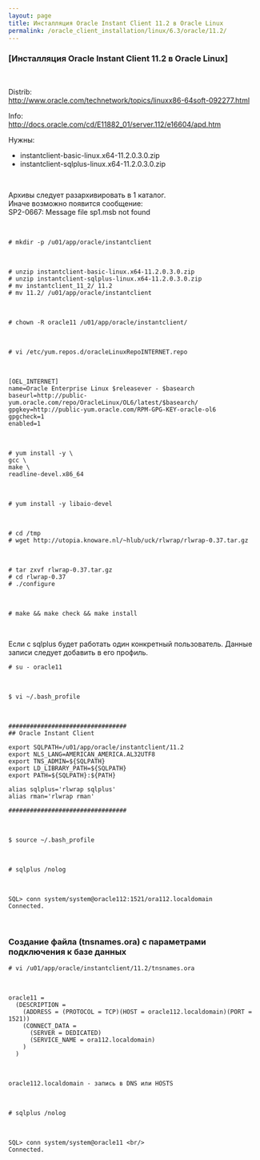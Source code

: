 ```yaml
---
layout: page
title: Инсталляция Oracle Instant Client 11.2 в Oracle Linux
permalink: /oracle_client_installation/linux/6.3/oracle/11.2/
---
```


### [Инсталляция Oracle Instant Client 11.2 в Oracle Linux]

<br/>

Distrib:<br/>
http://www.oracle.com/technetwork/topics/linuxx86-64soft-092277.html

Info:<br/>
http://docs.oracle.com/cd/E11882_01/server.112/e16604/apd.htm


Нужны:

<ul>
	<li>instantclient-basic-linux.x64-11.2.0.3.0.zip</li>
	<li>instantclient-sqlplus-linux.x64-11.2.0.3.0.zip</li>
</ul>


<br/>

Архивы следует разархивировать в 1 каталог.<br/>
Иначе возможно появится сообщение:<br/>
SP2-0667: Message file sp1<lang>.msb not found<br/>


<br/>

	# mkdir -p /u01/app/oracle/instantclient

<br/>

	# unzip instantclient-basic-linux.x64-11.2.0.3.0.zip
	# unzip instantclient-sqlplus-linux.x64-11.2.0.3.0.zip
	# mv instantclient_11_2/ 11.2
	# mv 11.2/ /u01/app/oracle/instantclient

<br/>

	# chown -R oracle11 /u01/app/oracle/instantclient/

<br/>


	# vi /etc/yum.repos.d/oracleLinuxRepoINTERNET.repo

<br/>

	[OEL_INTERNET]
	name=Oracle Enterprise Linux $releasever - $basearch
	baseurl=http://public-yum.oracle.com/repo/OracleLinux/OL6/latest/$basearch/
	gpgkey=http://public-yum.oracle.com/RPM-GPG-KEY-oracle-ol6
	gpgcheck=1
	enabled=1


<br/>

	# yum install -y \
	gcc \
	make \
	readline-devel.x86_64

<br/>

	# yum install -y libaio-devel

<br/>


	# cd /tmp
	# wget http://utopia.knoware.nl/~hlub/uck/rlwrap/rlwrap-0.37.tar.gz

<br/>

	# tar zxvf rlwrap-0.37.tar.gz
	# cd rlwrap-0.37
	# ./configure

<br/>

	# make && make check && make install

<br/>


Если с sqlplus будет работать один конкретный пользователь. Данные записи следует добавить в его профиль.

	# su - oracle11

<br/>


	$ vi ~/.bash_profile


<br/>


	#################################
	## Oracle Instant Client

	export SQLPATH=/u01/app/oracle/instantclient/11.2
	export NLS_LANG=AMERICAN_AMERICA.AL32UTF8
	export TNS_ADMIN=${SQLPATH}
	export LD_LIBRARY_PATH=${SQLPATH}
	export PATH=${SQLPATH}:${PATH}

	alias sqlplus='rlwrap sqlplus'
	alias rman='rlwrap rman'

	#################################


<br/>

	$ source ~/.bash_profile

<br/>


	# sqlplus /nolog

<br/>

	SQL> conn system/system@oracle112:1521/ora112.localdomain
	Connected.


<br/>

### Создание файла (tnsnames.ora) с параметрами подключения к базе данных


	# vi /u01/app/oracle/instantclient/11.2/tnsnames.ora

<br/>

	oracle11 =
	  (DESCRIPTION =
	    (ADDRESS = (PROTOCOL = TCP)(HOST = oracle112.localdomain)(PORT = 1521))
	    (CONNECT_DATA =
	      (SERVER = DEDICATED)
	      (SERVICE_NAME = ora112.localdomain)
	    )
	  )

<br/>

<code>oracle112.localdomain - запись в DNS или HOSTS</code>

<br/>

	# sqlplus /nolog

<br/>

	SQL> conn system/system@oracle11 <br/>
	Connected.
